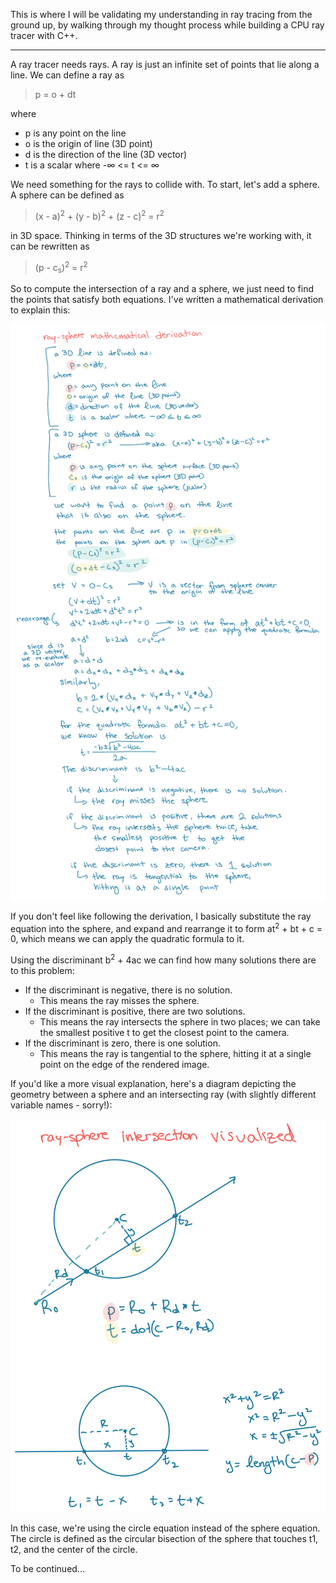 This is where I will be validating my understanding in ray tracing from the ground up, by walking through my thought process while building a CPU ray tracer with C++.

<hr>

A ray tracer needs rays. A ray is just an infinite set of points that lie along a line. We can define a ray as


> p = o + dt


where 
- p is any point on the line
- o is the origin of line (3D point)
- d is the direction of the line (3D vector)
- t is a scalar where -∞ <= t <= ∞

We need something for the rays to collide with. To start, let's add a sphere. A sphere can be defined as

> (x - a)<sup>2</sup> + (y - b)<sup>2</sup> + (z - c)<sup>2</sup> = r<sup>2</sup>

in 3D space. Thinking in terms of the 3D structures we're working with, it can be rewritten as 

> (p - c<sub>s</sub>)<sup>2</sup> = r<sup>2</sup>

So to compute the intersection of a ray and a sphere, we just need to find the points that satisfy both equations. I've written a mathematical derivation to explain this:

![ray-sphere intersection derived](/writeup/ray-sphere-intersection-derived.png)

If you don't feel like following the derivation, I basically substitute the ray equation into the sphere, and expand and rearrange it to form at<sup>2</sup> + bt + c = 0, which means we can apply the quadratic formula to it.

Using the discriminant b<sup>2</sup> + 4ac we can find how many solutions there are to this problem:

- If the discriminant is negative, there is no solution. 
  - This means the ray misses the sphere.
- If the discriminant is positive, there are two solutions.
  - This means the ray intersects the sphere in two places; we can take the smallest positive t to get the closest point to the camera. 
- If the discriminant is zero, there is one solution.
  - This means the ray is tangential to the sphere, hitting it at a single point on the edge of the rendered image.

If you'd like a more visual explanation, here's a diagram depicting the geometry between a sphere and an intersecting ray (with slightly different variable names - sorry!):

![ray-sphere intersection](/writeup/ray-sphere-intersection-visualized.png)


In this case, we're using the circle equation instead of the sphere equation. The circle is defined as the circular bisection of the sphere that touches t1, t2, and the center of the circle. 

To be continued...
